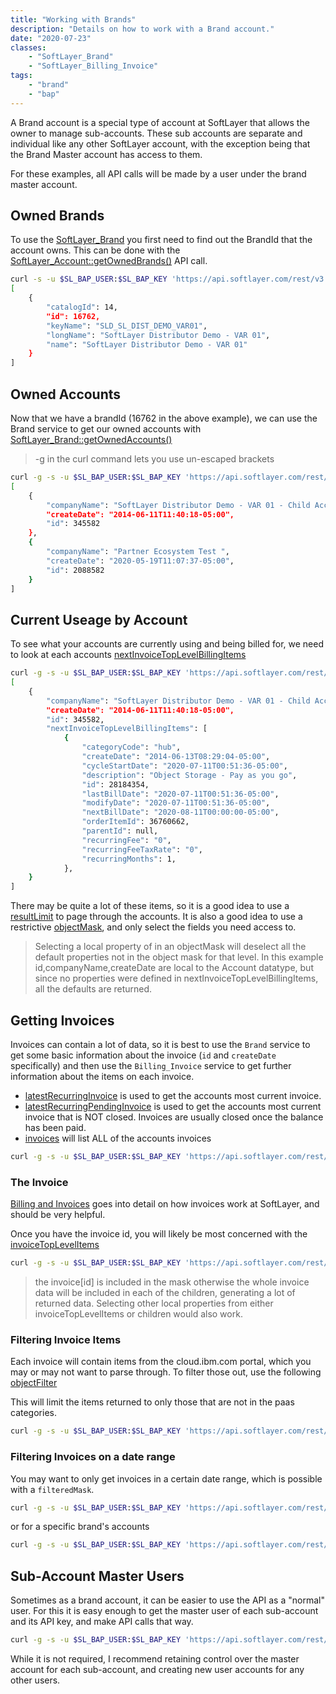 ```yaml
---
title: "Working with Brands"
description: "Details on how to work with a Brand account."
date: "2020-07-23"
classes:
    - "SoftLayer_Brand"
    - "SoftLayer_Billing_Invoice"
tags:
    - "brand"
    - "bap"
---
```



A Brand account is a special type of account at SoftLayer that allows the owner to manage sub-accounts. These sub accounts are separate and individual like any other SoftLayer account, with the exception being that the Brand Master account has access to them.


For these examples, all API calls will be made by a user under the brand master account.

## Owned Brands

To use the [SoftLayer_Brand](/reference/services/SoftLayer_Brand) you first need to find out the BrandId that the account owns. This can be done with the [SoftLayer_Account::getOwnedBrands()](/reference/services/SoftLayer_Account/getOwnedBrands/) API call.

```bash
curl -s -u $SL_BAP_USER:$SL_BAP_KEY 'https://api.softlayer.com/rest/v3.1/SoftLayer_Account/getOwnedBrands' |  python -m json.tool
[
    {
        "catalogId": 14,
        "id": 16762,
        "keyName": "SLD_SL_DIST_DEMO_VAR01",
        "longName": "SoftLayer Distributor Demo - VAR 01",
        "name": "SoftLayer Distributor Demo - VAR 01"
    }
]
```


## Owned Accounts

Now that we have a brandId (16762 in the above example), we can use the Brand service to get our owned accounts with [SoftLayer_Brand::getOwnedAccounts()](/reference/services/SoftLayer_Brand/getOwnedAccounts/)

>-g in the curl command lets you use un-escaped brackets

```bash
curl -g -s -u $SL_BAP_USER:$SL_BAP_KEY 'https://api.softlayer.com/rest/v3.1/SoftLayer_Brand/16762/getOwnedAccounts?objectMask=mask[id,companyName,createDate]' |  python -m json.tool
[
    {
        "companyName": "SoftLayer Distributor Demo - VAR 01 - Child Account",
        "createDate": "2014-06-11T11:40:18-05:00",
        "id": 345582
    },
    {
        "companyName": "Partner Ecosystem Test ",
        "createDate": "2020-05-19T11:07:37-05:00",
        "id": 2088582
    }
]
```

## Current Useage by Account

To see what your accounts are currently using and being billed for, we need to look at each accounts [nextInvoiceTopLevelBillingItems](/reference/datatypes/SoftLayer_Account/#nextinvoicetoplevelbillingitems)


```bash
curl -g -s -u $SL_BAP_USER:$SL_BAP_KEY 'https://api.softlayer.com/rest/v3.1/SoftLayer_Brand/16762/getOwnedAccounts?objectMask=mask[id,companyName,createDate,nextInvoiceTopLevelBillingItems]&resultLimit=0,1' |  python -m json.tool         
[
    {
        "companyName": "SoftLayer Distributor Demo - VAR 01 - Child Account",
        "createDate": "2014-06-11T11:40:18-05:00",
        "id": 345582,
        "nextInvoiceTopLevelBillingItems": [
            {
                "categoryCode": "hub",
                "createDate": "2014-06-13T08:29:04-05:00",
                "cycleStartDate": "2020-07-11T00:51:36-05:00",
                "description": "Object Storage - Pay as you go",
                "id": 28184354,
                "lastBillDate": "2020-07-11T00:51:36-05:00",
                "modifyDate": "2020-07-11T00:51:36-05:00",
                "nextBillDate": "2020-08-11T00:00:00-05:00",
                "orderItemId": 36760662,
                "parentId": null,
                "recurringFee": "0",
                "recurringFeeTaxRate": "0",
                "recurringMonths": 1,
            },
    }
]
```

There may be quite a lot of these items, so it is a good idea to use a [resultLimit](/article/using-result-limits-softlayer-api/) to page through the accounts. It is also a good idea to use a restrictive [objectMask](/article/object-masks/), and only select the fields you need access to.

> Selecting a local property of in an objectMask will deselect all the default properties not in the object mask for that level. In this example id,companyName,createDate are local to the Account datatype, but since no properties were defined in nextInvoiceTopLevelBillingItems, all the defaults are returned.


## Getting Invoices

Invoices can contain a lot of data, so it is best to use the `Brand` service to get some basic information about the invoice (`id` and `createDate` specifically) and then use the `Billing_Invoice` service to get further information about the items on each invoice.

- [latestRecurringInvoice](/reference/datatypes/SoftLayer_Account/#latestrecurringinvoice) is used to get the accounts most current invoice.
- [latestRecurringPendingInvoice](/reference/datatypes/SoftLayer_Account/#latestrecurringpendinginvoice) is used to get the accounts most current invoice that is NOT closed. Invoices are usually closed once the balance has been paid.
- [invoices](/datatypes/SoftLayer_Account/#invoices) will list ALL of the accounts invoices

```bash
curl -g -s -u $SL_BAP_USER:$SL_BAP_KEY 'https://api.softlayer.com/rest/v3.1/SoftLayer_Brand/16762/getOwnedAccounts?objectMask=mask[id,companyName,createDate,latestRecurringInvoice]&resultLimit=0,2' |  python -m json.tool 

```


### The Invoice

[Billing and Invoices](/article/billing/) goes into detail on how invoices work at SoftLayer, and should be very helpful.

Once you have the invoice id, you will likely be most concerned with the [invoiceTopLevelItems](/reference/services/SoftLayer_Billing_Invoice/getInvoiceTopLevelItems/)


```bash
curl -g -s -u $SL_BAP_USER:$SL_BAP_KEY 'https://api.softlayer.com/rest/v3.1/SoftLayer_Billing_Invoice/56409210/getInvoiceTopLevelItems?objectMask=mask[children,invoice[id]]&resultLimit=0,200' | python -m json.tool
```

> the invoice[id] is included in the mask otherwise the whole invoice data will be included in each of the children, generating a lot of returned data. Selecting other local properties from either invoiceTopLevelItems or children would also work.

### Filtering Invoice Items

Each invoice will contain items from the cloud.ibm.com portal, which you may or may not want to parse through. To filter those out, use the following [objectFilter](/article/object-filters/)

This will limit the items returned to only those that are not in the paas categories.

```bash
curl -g -s -u $SL_BAP_USER:$SL_BAP_KEY 'https://api.softlayer.com/rest/v3.1/SoftLayer_Billing_Invoice/56409210/getInvoiceTopLevelItems?objectMask=mask[invoice[id]]&objectFilter={"invoiceTopLevelItems":{"categoryCode":{"operation":"!^=paas_"}}}&resultLimit=0,200'  | python -m json.tool
```


### Filtering Invoices on a date range

You may want to only get invoices in a certain date range, which is possible with a `filteredMask`.

```bash
curl -g -s -u $SL_BAP_USER:$SL_BAP_KEY 'https://api.softlayer.com/rest/v3.1/SoftLayer_Account/OwnedBrands?objectMask=filteredMask.allOwnedAccounts[id,accountStatusId,invoices[invoiceTotalAmount]]&objectFilter={"ownedBrands":{"allOwnedAccounts":{"invoices":{"createDate":{"operation":"betweenDate","options":[{"name":"startDate","value":["06/01/2020"]},{"name":"endDate","value":["07/15/2020 23:59:59"]}]}}}}}
```

or for a specific brand's accounts

```bash
curl -g -s -u $SL_BAP_USER:$SL_BAP_KEY 'https://api.softlayer.com/rest/v3.1/SoftLayer_Brand/16762/getOwnedAccounts?objectMask=filteredMask[id,accountStatusId,invoices[id,createDate,invoiceTotalAmount]]&objectFilter={"ownedAccounts":{"invoices":{"createDate":{"operation":"betweenDate","options":[{"name":"startDate","value":["07/01/2020"]},{"name":"endDate","value":["07/15/2020"]}]}}}}' | python -m json.tool
```

## Sub-Account Master Users

Sometimes as a brand account, it can be easier to use the API as a "normal" user. For this it is easy enough to get the master user of each sub-account and its API key, and make API calls that way.


```bash
curl -g -s -u $SL_BAP_USER:$SL_BAP_KEY 'https://api.softlayer.com/rest/v3.1/SoftLayer_Brand/16762/getOwnedAccounts?objectMask=mask[id,companyName,createDate,masterUser[id,username,apiAuthenticationKeys[authenticationKey]]]&resultLimit=0,2' |  python -m json.tool 
```

While it is not required, I recommend retaining control over the master account for each sub-account, and creating new user accounts for any other users.